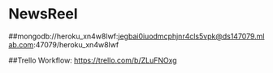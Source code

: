 # NewsReel

##mongodb://heroku_xn4w8lwf:jegbai0iuodmcphjnr4cls5vpk@ds147079.mlab.com:47079/heroku_xn4w8lwf

##Trello Workflow: https://trello.com/b/ZLuFNOxg